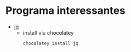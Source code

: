 # Programa  interessantes

- [jq](https://stedolan.github.io/jq/)
  - install via chocolatey
      ```powershell 
      chocolatey install jq
      ```

